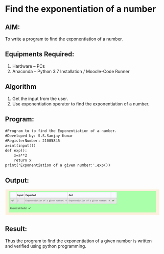 # Find the exponentiation of a number

## AIM:
To write a program to find the exponentiation of a number.

## Equipments Required:
1. Hardware – PCs
2. Anaconda – Python 3.7 Installation / Moodle-Code Runner

## Algorithm
1. Get the input from the user.
2. Use exponentiation operator to find the exponentiation of a number.

## Program:
```
#Program to to find the Exponentiation of a number.
#Developed by: S.S.Sanjay Kumar
#RegisterNumber: 21005845
a=int(input())
def exp():
    x=a**2
    return x
print('Exponentiation of a given number:',exp())

```

## Output:
![exponentiation of a number](OUTPUT2.png)


## Result:
Thus the program to find the exponentiation of a given number is written and verified using python programming.
